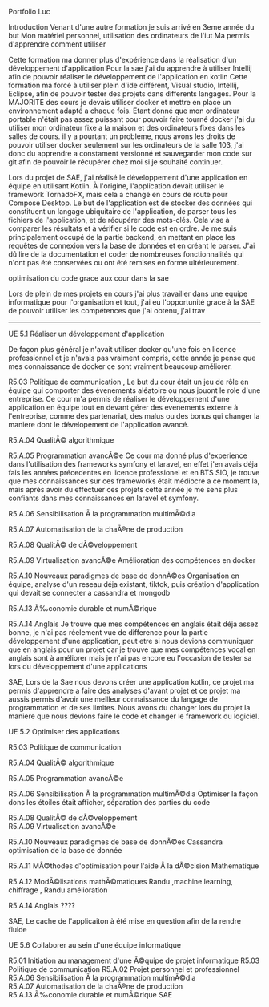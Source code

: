 
Portfolio Luc

Introduction
Venant d'une autre formation je suis arrivé en 3eme année du but
Mon matériel personnel, utilisation des ordinateurs de l'iut
Ma permis d'apprendre comment utiliser


Cette formation ma donner plus d'expérience dans la réalisation d'un développement d'application 
Pour la sae j'ai du apprendre à utiliser Intellij afin de pouvoir réaliser le développement de l'application en kotlin 
Cette formation ma forcé à utiliser plein d'ide différent, Visual studio, Intellij, Eclipse, afin de pouvoir tester des projets dans differents langages.
Pour la MAJORITE des cours je devais utiliser docker et mettre en place un environnement adapté a chaque fois.
Etant donné que mon ordinateur portable n'était pas assez puissant pour pouvoir faire tourné docker j'ai du utiliser mon ordinateur fixe a la maison et des ordinateurs fixes dans les salles de cours. il y a pourtant un probleme, nous avons les droits de pouvoir utiliser docker seulement sur les ordinateurs de la salle 103, j'ai donc du apprendre a constament versionné et sauvegarder mon code sur git afin de pouvoir le récupérer chez moi si je souhaité continuer.



Lors du projet de SAE, j'ai réalisé le développement d'une application en équipe en utilisant Kotlin. À l'origine, l'application devait utiliser le framework TornadoFX, mais cela a changé en cours de route pour Compose Desktop. Le but de l'application est de stocker des données qui constituent un langage ubiquitaire de l'application, de parser tous les fichiers de l'application, et de récupérer des mots-clés. Cela vise à comparer les résultats et à vérifier si le code est en ordre.
Je me suis principalement occupé de la partie backend, en mettant en place les requêtes de connexion vers la base de données et en créant le parser. J'ai dû lire de la documentation et coder de nombreuses fonctionnalités qui n'ont pas été conservées ou ont été remises en forme ultérieurement.

optimisation du code grace aux cour dans la sae


Lors de plein de mes projets en cours j'ai plus travailler dans une equipe informatique pour l'organisation et tout, j'ai eu l'opportunité grace à la SAE de pouvoir utiliser les compétences que j'ai obtenu,
j'ai trav



---------------------


UE 5.1 Réaliser un développement d'application  




De façon plus général je n'avait utiliser docker qu'une fois en licence professionnel et je n'avais pas vraiment compris, cette année je pense que mes connaissance de docker ce sont vraiment beaucoup améliorer.

R5.03 Politique de communication , Le but du cour était un jeu de rôle en équipe qui comporter des évenements aléatoire ou nous jouont le role d'une entreprise. Ce cour m'a permis de réaliser le développement d'une application en équipe tout en devant gérer des evenements externe à l'entreprise, comme des partenariat, des malus ou des bonus qui changer la maniere dont le dévelopement de l'application avancé.

R5.A.04 QualitÃ© algorithmique  

R5.A.05 Programmation avancÃ©e Ce cour ma donné plus d'experience dans l'utilisation des frameworks symfony et laravel, en effet j'en avais déja fais les années précedentes en licence professionel et en BTS SIO, je trouve que mes connaissances sur ces frameworks était médiocre a ce moment la, mais aprés avoir du effectuer ces projets cette année je me sens plus confiants dans mes connaissances en laravel et symfony.

R5.A.06 Sensibilisation Ã la programmation multimÃ©dia   

R5.A.07 Automatisation de la chaÃ®ne de production

R5.A.08 QualitÃ© de dÃ©veloppement

R5.A.09 Virtualisation avancÃ©e   Amélioration des compétences en docker

R5.A.10 Nouveaux paradigmes de base de donnÃ©es  Organisation en équipe, analyse d'un reseau déja existant, tiktok, puis création d'application qui devait se connecter a cassandra et mongodb

R5.A.13 Ã‰conomie durable et numÃ©rique  


R5.A.14 Anglais  Je trouve que mes compétences en anglais était déja assez bonne, je n'ai pas réelement vue de difference pour la partie développement d'une application, peut etre si nous devions communiquer que en anglais pour un projet car je trouve que mes compétences vocal en anglais sont à améliorer mais je n'ai pas encore eu l'occasion de tester sa lors du développement d'une applications

SAE, Lors de la Sae nous devons créer une application kotlin, ce projet ma permis d'apprendre a faire des analyses d'avant projet et ce projet ma aussis permis d'avoir une meilleur connaissance du langage de programmation et de ses limites. Nous avons du changer lors du projet la maniere que nous devions faire le code et changer le framework du logiciel.

UE 5.2 Optimiser des applications  



R5.03 Politique de communication  

R5.A.04 QualitÃ© algorithmique 

R5.A.05 Programmation avancÃ©e  

R5.A.06 Sensibilisation Ã la programmation multimÃ©dia  Optimiser la façon dons les étoiles était afficher, séparation des parties du code

R5.A.08 QualitÃ© de dÃ©veloppement  
R5.A.09 Virtualisation avancÃ©e  

R5.A.10 Nouveaux paradigmes de base de donnÃ©es   Cassandra optimisation de la base de donnée

R5.A.11 MÃ©thodes d'optimisation pour l'aide Ã la dÃ©cision    Mathematique 

R5.A.12 ModÃ©lisations mathÃ©matiques      Randu ,machine learning, chiffrage , Randu amélioration 

R5.A.14 Anglais  ????

SAE, Le cache de l'applicaiton à été mise en question afin de la rendre fluide 




UE 5.6 Collaborer au sein d'une équipe informatique  

R5.01 Initiation au management d'une Ã©quipe de projet informatique 
 R5.03 Politique de communication 
 R5.A.02 Projet personnel et professionnel  
R5.A.06 Sensibilisation Ã la programmation multimÃ©dia  
R5.A.07 Automatisation de la chaÃ®ne de production  
R5.A.13 Ã‰conomie durable et numÃ©rique
SAE


